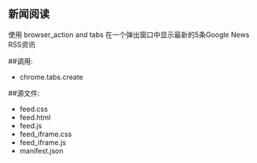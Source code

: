 ﻿新闻阅读
---------
使用 browser_action and tabs
在一个弹出窗口中显示最新的5条Google News RSS资讯

##调用:
 - chrome.tabs.create

##源文件:
 - feed.css
 - feed.html
 - feed.js
 - feed_iframe.css
 - feed_iframe.js
 - manifest.json